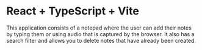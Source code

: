 # React + TypeScript + Vite

This application consists of a notepad where the user can add their notes by typing them or using audio that is captured by the browser.
It also has a search filter and allows you to delete notes that have already been created.
